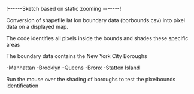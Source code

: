 !------Sketch based on static zooming -------!

Conversion of shapefile lat lon boundary data (borbounds.csv) into pixel data
on a displayed map.

The code identifies all pixels inside the bounds and shades these specific areas

The boundary data contains the New York City Boroughs

-Manhattan
-Brooklyn
-Queens
-Bronx
-Statten Island
 
Run the mouse over the shading of boroughs to test the pixelbounds identification 
